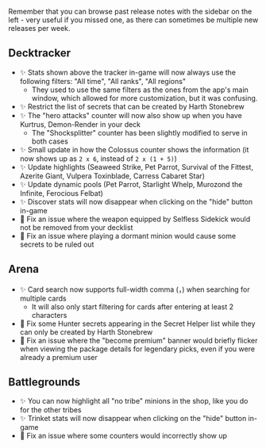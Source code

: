 Remember that you can browse past release notes with the sidebar on the left - very useful if you missed one, as there can sometimes be multiple new releases per week.

## Decktracker

-   ✨ Stats shown above the tracker in-game will now always use the following filters: "All time", "All ranks", "All regions"
    -   They used to use the same filters as the ones from the app's main window, which allowed for more customization, but it was confusing.
-   ✨ Restrict the list of secrets that can be created by Harth Stonebrew
-   ✨ The "hero attacks" counter will now also show up when you have Kurtrus, Demon-Render in your deck
    -   The "Shocksplitter" counter has been slightly modified to serve in both cases
-   ✨ Small update in how the Colossus counter shows the information (it now shows up as `2 x 6`, instead of `2 x (1 + 5)`)
-   ✨ Update highlights (Seaweed Strike, Pet Parrot, Survival of the Fittest, Azerite Giant, Vulpera Toxinblade, Carress Cabaret Star)
-   ✨ Update dynamic pools (Pet Parrot, Starlight Whelp, Murozond the Infinite, Ferocious Felbat)
-   ✨ Discover stats will now disappear when clicking on the "hide" button in-game
-   🐞 Fix an issue where the weapon equipped by Selfless Sidekick would not be removed from your decklist
-   🐞 Fix an issue where playing a dormant minion would cause some secrets to be ruled out

## Arena

-   ✨ Card search now supports full-width comma (，) when searching for multiple cards
    -   It will also only start filtering for cards after entering at least 2 characters
-   🐞 Fix some Hunter secrets appearing in the Secret Helper list while they can only be created by Harth Stonebrew
-   🐞 Fix an issue where the "become premium" banner would briefly flicker when viewing the package details for legendary picks, even if you were already a premium user

## Battlegrounds

-   ✨ You can now highlight all "no tribe" minions in the shop, like you do for the other tribes
-   ✨ Trinket stats will now disappear when clicking on the "hide" button in-game
-   🐞 Fix an issue where some counters would incorrectly show up
